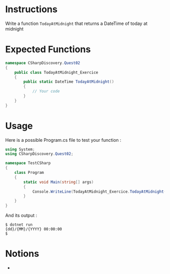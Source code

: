 # Instructions

Write a function `TodayAtMidnight` that returns a DateTime of today at midnight

# Expected Functions

```C#
namespace CSharpDiscovery.Quest02
{
    public class TodayAtMidnight_Exercice
    {
        public static DateTime TodayAtMidnight()
        {
            // Your code
        }
    }
}
```

# Usage

Here is a possible Program.cs file to test your function :

```C#
using System;
using CSharpDiscovery.Quest02;

namespace TestCSharp
{
    class Program
    {
        static void Main(string[] args)
        {
            Console.WriteLine(TodayAtMidnight_Exercice.TodayAtMidnight());
        }
    }
}
```

And its output :

```
$ dotnet run
{dd}/{MM}/{YYYY} 00:00:00
$
```

# Notions

-

